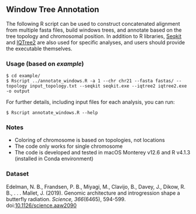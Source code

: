 ## Window Tree Annotation
<p>The following R script can be used to construct concatenated alignment from multiple fasta files, build windows trees, and annotate based on the tree topology and chromosomal position. In addition to R libraries, <a href="https://bioinf.shenwei.me/seqkit/">Seqkit</a> and <a href="http://www.iqtree.org">IQTree2</a> are also used for specific analyses, and users should provide the executable themselves.</p>

### Usage (based on *example*)
```
$ cd example/
$ Rscript ../annotate_windows.R -a 1 --chr chr21 --fasta fastas/ --topology input_topology.txt --seqkit seqkit.exe --iqtree2 iqtree2.exe -o output
```

For further details, including input files for each analysis, you can run:
```
$ Rscript annotate_windows.R --help
```

### Notes
- Coloring of chromosome is based on topologies, not locations
- The code only works for single chromosome
- The code is developed and tested in macOS Monterey v12.6 and R v4.1.3 (installed in Conda environment)

### Dataset
<p>Edelman, N. B., Frandsen, P. B., Miyagi, M., Clavijo, B., Davey, J., Dikow, R. B., . . . Mallet, J. (2019). Genomic architecture and introgression shape a butterfly radiation. <i>Science, 366</i>(6465), 594-599. doi:<a href="https://doi.org/10.1126/science.aaw2090">10.1126/science.aaw2090</a></p>
